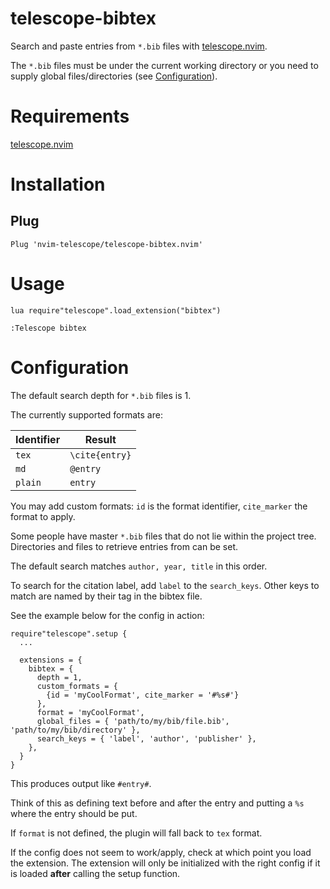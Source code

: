 # telescope-bibtex

Search and paste entries from `*.bib` files with [telescope.nvim](https://github.com/nvim-telescope).

The `*.bib` files must be under the current working directory or you need to supply global files/directories (see [Configuration](#configuration)).

# Requirements

[telescope.nvim](https://github.com/nvim-telescope/telescope.nvim)

# Installation

## Plug

```
Plug 'nvim-telescope/telescope-bibtex.nvim'
```

# Usage

```
lua require"telescope".load_extension("bibtex")

:Telescope bibtex
```

# Configuration

The default search depth for `*.bib` files is 1.

The currently supported formats are:

| Identifier | Result         |
| ---------- | -------------- |
| `tex`      | `\cite{entry}` |
| `md`       | `@entry`       |
| `plain`    | `entry`        |

You may add custom formats: `id` is the format identifier, `cite_marker` the format to apply.

Some people have master `*.bib` files that do not lie within the project tree. Directories and files to retrieve entries from can be set.

The default search matches `author, year, title` in this order.

To search for the citation label, add `label` to the `search_keys`. Other keys to match are named by their tag in the bibtex file.

See the example below for the config in action:

```
require"telescope".setup {
  ...

  extensions = {
    bibtex = {
      depth = 1,
      custom_formats = {
        {id = 'myCoolFormat', cite_marker = '#%s#'}
      },
      format = 'myCoolFormat',
      global_files = { 'path/to/my/bib/file.bib', 'path/to/my/bib/directory' },
      search_keys = { 'label', 'author', 'publisher' },
    },
  }
}
```

This produces output like `#entry#`.

Think of this as defining text before and after the entry and putting a `%s` where the entry should be put.

If `format` is not defined, the plugin will fall back to `tex` format.

If the config does not seem to work/apply, check at which point you load the extension. The extension will only be initialized with the right config if it is loaded **after** calling the setup function.
